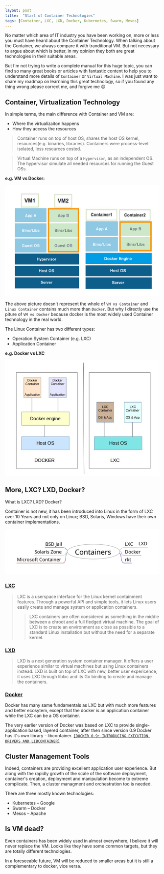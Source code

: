 ```yaml
---
layout: post
title:  "Start of Container Technologies"
tags: [Container, LXC, LXD, Docker, Kubernetes, Swarm, Mesos]
---
```


No matter which area of IT industry you have been working on, more or less you must have heard about the Container Technology. When talking about the Container, we always compare it with tranditional VM. But not necessary to argue about which is better, in my opinion they both are great technologies in their suitable areas.

But I'm not trying to write a complete manual for this huge topic, you can find so many great books or articles with fantastic content to help you to understand more details of `Container` or `Virtual Machine`. I was just want to share my roadmap on learnning this great technology, so if you found any thing wrong please correct me, and forgive me :blush:

## Container, Virtualization Technology

In simple terms, the main difference with Container and VM are:
* Where the virtualizaiton happens
* How they access the resources

> Container runs on top of host OS, shares the host OS kernel, resources(e.g. binaries, libraries). Containers were process-level isolated, less resources costed.

> Virtual Machine runs on top of a `Hypervisor`, as an independent OS. The hypervisor simulate all needed resources for running the Guest OSs.

**e.g. VM vs Docker:**

![VM-vs-Docker](/img/container/docker_vs_vmware.jpg)

The above picture doesn't represent the whole of `VM vs Container` and `Linux Container` contains much more than `Docker`. But why I directly use the piture of `VM vs Docker` because docker is the most widely used Container technology in the real world.

The Linux Container has two different types:
* Operation System Container (e.g. LXC)
* Application Container

**e.g. Docker vs LXC**

![lxc-vs-docker](/img/container/lxc-vs-docker.jpg)

## More, LXC? LXD, Docker?

What is LXC? LXD? Docker?

Container is not new, it has been introduced into Linux in the form of LXC over 10 Years and not only on Linux; BSD, Solaris, Windows have their own container implementations.

![normal-container-technologies](/img/container/container_technologies.png)

### [LXC](https://linuxcontainers.org/lxc/introduction/)

> LXC is a userspace interface for the Linux kernel containment features. Through a powerful API and simple tools, it lets Linux users easily create and manage system or application containers.
> >LXC containers are often considered as something in the middle between a chroot and a full fledged virtual machine. The goal of LXC is to create an environment as close as possible to a standard Linux installation but without the need for a separate kernel.

### [LXD](https://linuxcontainers.org/lxd/introduction/)

> LXD is a next generation system container manager. It offers a user experience similar to virtual machines but using Linux containers instead.
> LXD is built on top of LXC with new, better user expericence, it uses LXC through liblxc and its Go binding to create and manage the containers.

### [Docker](https://www.docker.com)

Docker has many same fundamentals as LXC but with much more features and better ecosytem, except that the docker is an application container while the LXC can be a OS container.

The very earlier version of Docker was based on LXC to provide single-application based, layered container, after then since version 0.9 Docker has it's own library - libcontainer. [`[DOCKER 0.9: INTRODUCING EXECUTION DRIVERS AND LIBCONTAINER]`](https://blog.docker.com/2014/03/docker-0-9-introducing-execution-drivers-and-libcontainer/)

## Cluster Management Tools

Indeed, containers are providing excellent application user experience. But along with the rapidly growth of the scale of the software deployment, container's creation, deployment and manipulation become to extreme complicate. Then, a cluster managment and orchestration too is needed.

There are three mostly known technologies:
* Kubernetes – Google
* Swarm – Docker
* Mesos – Apache

## Is VM dead?

Even containers has been widely used in almost everywhere, I believe it will never replace the VM. Looks like they have some common targets, but they are totally different technologies.

In a foreseeable future, VM will be reduced to smaller areas but it is still a complementary to docker, vice versa.